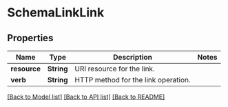 # SchemaLinkLink

## Properties

Name | Type | Description | Notes
------------ | ------------- | ------------- | -------------
**resource** | **String** | URI resource for the link. | 
**verb** | **String** | HTTP method for the link operation. | 

[[Back to Model list]](../README.md#documentation-for-models) [[Back to API list]](../README.md#documentation-for-api-endpoints) [[Back to README]](../README.md)


